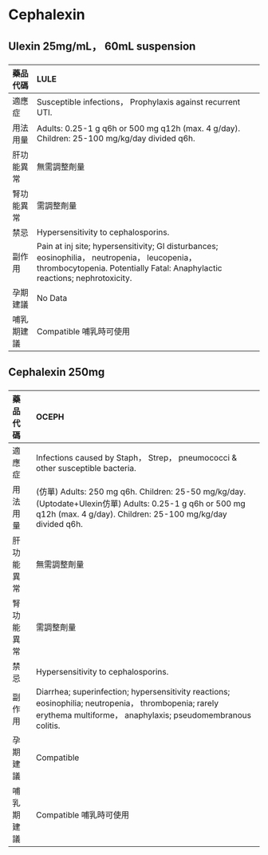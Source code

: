 # Cephalexin

## Ulexin 25mg/mL， 60mL suspension

##### 

| 藥品代碼   | LULE                                                                                                                                                                        |
|:-----------|:----------------------------------------------------------------------------------------------------------------------------------------------------------------------------|
| 適應症     | Susceptible infections， Prophylaxis against recurrent UTI.                                                                                                                 |
| 用法用量   | Adults: 0.25-1 g q6h or 500 mg q12h (max. 4 g/day). Children: 25-100 mg/kg/day divided q6h.                                                                                 |
| 肝功能異常 | 無需調整劑量                                                                                                                                                                |
| 腎功能異常 | 需調整劑量                                                                                                                                                                  |
| 禁忌       | Hypersensitivity to cephalosporins.                                                                                                                                         |
| 副作用     | Pain at inj site; hypersensitivity; GI disturbances; eosinophilia， neutropenia， leucopenia， thrombocytopenia. Potentially Fatal: Anaphylactic reactions; nephrotoxicity. |
| 孕期建議   | No Data                                                                                                                                                                     |
| 哺乳期建議 | Compatible 哺乳時可使用                                                                                                                                                     |

## Cephalexin 250mg

##### 

| 藥品代碼   | OCEPH                                                                                                                                                                   |
|:-----------|:------------------------------------------------------------------------------------------------------------------------------------------------------------------------|
| 適應症     | Infections caused by Staph， Strep， pneumococci & other susceptible bacteria.                                                                                          |
| 用法用量   | (仿單) Adults: 250 mg q6h. Children: 25-50 mg/kg/day. (Uptodate+Ulexin仿單) Adults: 0.25-1 g q6h or 500 mg q12h (max. 4 g/day). Children: 25-100 mg/kg/day divided q6h. |
| 肝功能異常 | 無需調整劑量                                                                                                                                                            |
| 腎功能異常 | 需調整劑量                                                                                                                                                              |
| 禁忌       | Hypersensitivity to cephalosporins.                                                                                                                                     |
| 副作用     | Diarrhea; superinfection; hypersensitivity reactions; eosinophilia; neutropenia， thrombopenia; rarely erythema multiforme， anaphylaxis; pseudomembranous colitis.     |
| 孕期建議   | Compatible                                                                                                                                                              |
| 哺乳期建議 | Compatible 哺乳時可使用                                                                                                                                                 |

